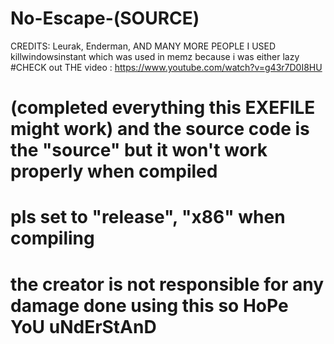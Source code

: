 # No-Escape-(SOURCE)

CREDITS: Leurak, Enderman, AND MANY MORE PEOPLE I USED killwindowsinstant which was used in memz because i was either lazy
#CHECK out THE video : https://www.youtube.com/watch?v=g43r7D0I8HU
# (completed everything this EXEFILE might work) and the source code is the "source" but it won't work properly when compiled
# pls set to "release", "x86" when compiling
# the creator is not responsible for any damage done using this so HoPe YoU uNdErStAnD
